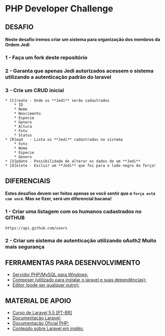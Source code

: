 # PHP Developer Challenge

## DESAFIO

#### Neste desafio iremos criar um sistema para organização dos membros da **Ordem Jedi**

### 1 - Faça um **fork** deste repositório
### 2 - Garanta que apenas Jedi autorizados acessem o sistema utilizando a **autenticação padrão do laravel**
### 3 - Crie um CRUD inicial
	* [C]reate - Onde os **Jedi** serão cadastrados
		* ID
		* Nome
		* Nascimento
		* Especie
		* Genero
		* Altura
		* Foto
		* Status
	* [R]ead   - Lista os **Jedi** cadastrados no sistema
		* Foto
		* Nome
		* Especie
		* Genero
	* [U]pdate - Possibilidade de alterar os dados de um **Jedi**
	* [D]elete - Excluir um **Jedi** que foi para o lado negro da força!

## DIFERENCIAIS
#### Estes desafios devem ser feitos apenas se você sentir que a `força está com você`. Mas se fizer, será um diferencial bacana!

### 1 - Criar uma listagem com os humanos cadastrados no GITHUB
```
https://api.github.com/users
```
### 2 - Criar um sistema de autenticação utilizando oAuth2 **Muito mais segurança**

## FERRAMENTAS PARA DESENVOLVIMENTO

* [Servidor PHP/MySQL para Windows:](http://wampserver.com/en/)
* [Composer (utilizado para instalar o laravel e suas dependências):](https://getcomposer.org)
* [Editor (pode ser qualquer outro):](https://sublimetext.com/3)

## MATERIAL DE APOIO

* [Curso de Laravel 5.5 [PT-BR]](http://php.net/manual/pt_BR/)
* [Documentação Laravel:](https://laravel.com/docs/5.5)
* [Documentação Oficial PHP:](http://php.net/manual/pt_BR/)
* [Conteúdo sobre Laravel em inglês:](http://laracast.com)